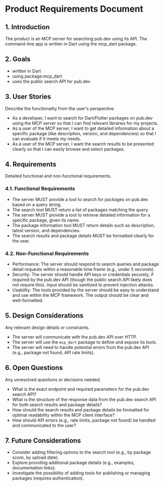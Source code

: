 # Product Requirements Document

## 1. Introduction

The product is an MCP server for searching pub.dev using its API.
The command-line app is written in Dart using the mcp_dart package.

## 2. Goals

- written in Dart
- using package:mcp_dart
- uses the public search API for pub.dev

## 3. User Stories

Describe the functionality from the user's perspective.

- As a developer, I want to search for Dart/Flutter packages on pub.dev using the MCP server so that I can find relevant libraries for my projects.
- As a user of the MCP server, I want to get detailed information about a specific package (like description, version, and dependencies) so that I can evaluate if it meets my needs.
- As a user of the MCP server, I want the search results to be presented clearly so that I can easily browse and select packages.

## 4. Requirements

Detailed functional and non-functional requirements.

### 4.1. Functional Requirements

- The server MUST provide a tool to search for packages on pub.dev based on a query string.
- The search tool MUST return a list of packages matching the query.
- The server MUST provide a tool to retrieve detailed information for a specific package, given its name.
- The package information tool MUST return details such as description, latest version, and dependencies.
- The search results and package details MUST be formatted clearly for the user.

### 4.2. Non-Functional Requirements

- Performance: The server should respond to search queries and package detail requests within a reasonable time frame (e.g., under 5 seconds).
- Security: The server should handle API keys or credentials securely, if required by the pub.dev API (though the public search API likely does not require this). Input should be sanitized to prevent injection attacks.
- Usability: The tools provided by the server should be easy to understand and use within the MCP framework. The output should be clear and well-formatted.

## 5. Design Considerations

Any relevant design details or constraints.

- The server will communicate with the pub.dev API over HTTP.
- The server will use the `mcp_dart` package to define and expose its tools.
- The server will need to handle potential errors from the pub.dev API (e.g., package not found, API rate limits).

## 6. Open Questions

Any unresolved questions or decisions needed.

- What is the exact endpoint and required parameters for the pub.dev search API?
- What is the structure of the response data from the pub.dev search API for both search results and package details?
- How should the search results and package details be formatted for optimal readability within the MCP client interface?
- How should API errors (e.g., rate limits, package not found) be handled and communicated to the user?

## 7. Future Considerations

- Consider adding filtering options to the search tool (e.g., by package score, by upload date).
- Explore providing additional package details (e.g., examples, documentation links).
- Investigate the possibility of adding tools for publishing or managing packages (requires authentication).
